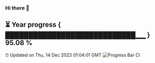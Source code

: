 ### Hi there 👋
⏳ Year progress { ████████████████████████████▁▁ } 95.08 %
---
⏰ Updated on Thu, 14 Dec 2023 01:04:01 GMT
![Progress Bar CI](https://github.com/liununu/liununu/workflows/Progress%20Bar%20CI/badge.svg)
